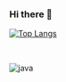 ### Hi there 👋

<!--
**AKASH-L-M/AKASH-L-M** is a ✨ _special_ ✨ repository because its `README.md` (this file) appears on your GitHub profile.

Here are some ideas to get you started:

- 🔭 I’m currently working on ...
- 🌱 I’m currently learning ...
- 👯 I’m looking to collaborate on ...
- 🤔 I’m looking for help with ...
- 💬 Ask me about ...
- 📫 How to reach me: ...
- 😄 Pronouns: ...
- ⚡ Fun fact: ...
-->
<!-- <a href="URL_REDIRECT" target="blank">PortFolio<img align="center" src="URL_TO_YOUR_IMAGE" height="100" /></a><br> -->
[![Top Langs](https://github-readme-stats.vercel.app/api/top-langs/?username=akash-l-m&layout=compact&show_icons=true&theme=radical)](https://github.com/anuraghazra/github-readme-stats)

<br>

![java](https://user-images.githubusercontent.com/91725049/161993698-b391f69a-9b8f-438d-90c5-aaeabab791bf.png)
